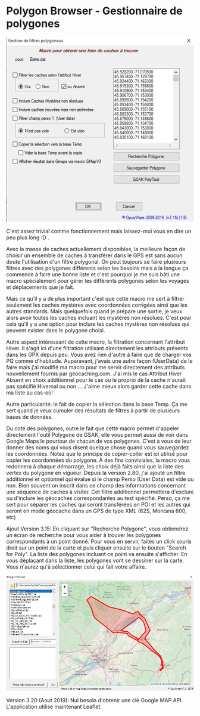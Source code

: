 # Polygon Browser - Gestionnaire de polygones

![Ecran Principal](https://github.com/OpusTerra/PolygonBrowser/blob/main/PolyGestionPlusScreen.jpg?raw=true)

C'est assez trivial comme fonctionnement mais laissez-moi vous en dire un peu plus long :D .

Avec la masse de caches actuellement disponibles, la meilleure façon de choisir un ensemble de caches à transférer dans le GPS est sans aucun doute l'utilisation d'un filtre polygonal. On peut toujours se faire plusieurs filtres avec des polygones différents selon les besoins mais à la longue ça commence à faire une bonne liste et c'est pourquoi je me suis bâti une macro spécialement pour gérer les différents polygones selon les voyages et déplacements que je fait.

Mais ce qu'il y a de plus important c'est que cette macro me sert à filtrer seulement les caches mystères avec coordonnées corrigées ainsi que les autres standards. Mais quelquefois quand je prépare une sortie, je veux alors avoir toutes les caches incluant les mystères non résolues. C'est pour cela qu'il y a une option pour inclure les caches mystères non résolues qui peuvent exister dans le polygone choisi.

Autre aspect intéressant de cette macro, la filtration concernant l'attribut Hiver. Il s'agit ici d'une filtration utilisant directement les attributs présents dans les GPX depuis peu. Vous avez rien d'autre à faire que de charger vos PQ comme d'habitude. Auparavant, j'avais une autre façon (UserData) de le faire mais j'ai modifié ma macro pour me servir directement des attributs nouvellement fournis par geocaching.com. J'ai mis le cas Attribut Hiver Absent en choix additionnel pour le cas où le proprio de la cache n'aurait pas spécifié Hivernal ou non ... J'aime mieux alors garder cette cache dans ma liste au cas-où!

Autre particularité: le fait de copier la sélection dans la base Temp. Ça me sert quand je veux cumuler des résultats de filtres à partir de plusieurs bases de données.

Du coté des polygones, outre le fait que cette macro permet d'appeler directement l'outil Polygone de GSAK, elle vous permet aussi de voir dans Google Maps le pourtour de chacun de vos polygones. C'est à vous de leur donner des noms qui vous disent quelque chose quand vous sauvegardez les coordonnées. Notez que le principe de copier-coller est ici utilisé pour copier les coordonnées du polygone. À des fins conviviales, la macro vous redonnera à chaque démarrage, les choix déjà faits ainsi que la liste des vertex du polygone en vigueur.
Depuis la version 2.80, j'ai ajouté un filtre additionnel et optionnel qui évalue si le champ Perso (User Data) est vide ou non. Bien souvent on inscrit dans ce champ des informations concernant une séquence de caches à visiter. Cet filtre additionnel permettera d'exclure ou d'inclure les géocaches correspondantes au test spécifié. Perso, ça me sert pour séparer les caches qui seront transférées en POI et les autres qui seront en mode géocache dans un GPS de type XML (62S, Montana 600, etc)
 
 
 Ajout Version 3.15: En cliquant sur "Recherche Polygone", vous obtiendrez un écran de recherche pour vous aider à trouver les polygones correspondants à un point donné. Pour vous en servir, faites un click souris droit sur un point de la carte et puis cliquer ensuite sur le bouton "Search for Poly". La liste des polygones incluant ce point va ensuite s'afficher. En vous déplaçant dans la liste, les polygones vont se dessiner sur la carte. Vous n'aurez qu'à sélectionner celui qui fait votre affaire.

![Recherche de polygones](https://github.com/OpusTerra/PolygonBrowser/blob/main/PolyGestion_SearchPolygon.jpg?raw=true)

Version 3.20 (Aout 2019): Nul besoin d'obtenir une clé Google MAP API. L'application utilise maintenant Leaflet.
